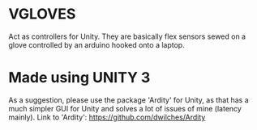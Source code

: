 # VGLOVES
Act as controllers for Unity.
They are basically flex sensors sewed on a glove controlled by an arduino hooked onto a laptop.
# Made using UNITY 3
As a suggestion, please use the package 'Ardity' for Unity, as that has a much simpler GUI for Unity and solves a lot of issues of mine (latency mainly).
Link to 'Ardity': https://github.com/dwilches/Ardity
